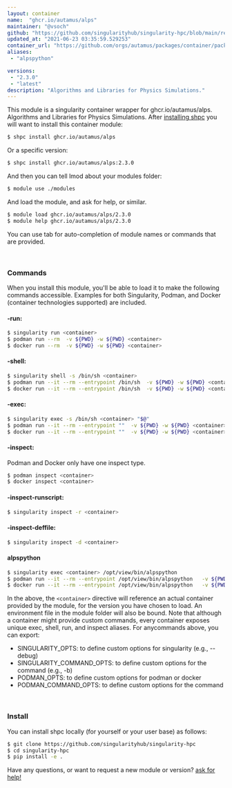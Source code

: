 ```yaml
---
layout: container
name:  "ghcr.io/autamus/alps"
maintainer: "@vsoch"
github: "https://github.com/singularityhub/singularity-hpc/blob/main/registry/ghcr.io/autamus/alps/container.yaml"
updated_at: "2021-06-23 03:35:59.529253"
container_url: "https://github.com/orgs/autamus/packages/container/package/alps"
aliases:
 - "alpspython"

versions:
 - "2.3.0"
 - "latest"
description: "Algorithms and Libraries for Physics Simulations."
---
```


This module is a singularity container wrapper for ghcr.io/autamus/alps.
Algorithms and Libraries for Physics Simulations.
After [installing shpc](#install) you will want to install this container module:

```bash
$ shpc install ghcr.io/autamus/alps
```

Or a specific version:

```bash
$ shpc install ghcr.io/autamus/alps:2.3.0
```

And then you can tell lmod about your modules folder:

```bash
$ module use ./modules
```

And load the module, and ask for help, or similar.

```bash
$ module load ghcr.io/autamus/alps/2.3.0
$ module help ghcr.io/autamus/alps/2.3.0
```

You can use tab for auto-completion of module names or commands that are provided.

<br>

### Commands

When you install this module, you'll be able to load it to make the following commands accessible.
Examples for both Singularity, Podman, and Docker (container technologies supported) are included.

#### -run:

```bash
$ singularity run <container>
$ podman run --rm  -v ${PWD} -w ${PWD} <container>
$ docker run --rm  -v ${PWD} -w ${PWD} <container>
```

#### -shell:

```bash
$ singularity shell -s /bin/sh <container>
$ podman run --it --rm --entrypoint /bin/sh  -v ${PWD} -w ${PWD} <container>
$ docker run --it --rm --entrypoint /bin/sh  -v ${PWD} -w ${PWD} <container>
```

#### -exec:

```bash
$ singularity exec -s /bin/sh <container> "$@"
$ podman run --it --rm --entrypoint ""  -v ${PWD} -w ${PWD} <container> "$@"
$ docker run --it --rm --entrypoint ""  -v ${PWD} -w ${PWD} <container> "$@"
```

#### -inspect:

Podman and Docker only have one inspect type.

```bash
$ podman inspect <container>
$ docker inspect <container>
```

#### -inspect-runscript:

```bash
$ singularity inspect -r <container>
```

#### -inspect-deffile:

```bash
$ singularity inspect -d <container>
```


#### alpspython
       
```bash
$ singularity exec <container> /opt/view/bin/alpspython
$ podman run --it --rm --entrypoint /opt/view/bin/alpspython   -v ${PWD} -w ${PWD} <container> -c " $@"
$ docker run --it --rm --entrypoint /opt/view/bin/alpspython   -v ${PWD} -w ${PWD} <container> -c " $@"
```



In the above, the `<container>` directive will reference an actual container provided
by the module, for the version you have chosen to load. An environment file in the
module folder will also be bound. Note that although a container
might provide custom commands, every container exposes unique exec, shell, run, and
inspect aliases. For anycommands above, you can export:

 - SINGULARITY_OPTS: to define custom options for singularity (e.g., --debug)
 - SINGULARITY_COMMAND_OPTS: to define custom options for the command (e.g., -b)
 - PODMAN_OPTS: to define custom options for podman or docker
 - PODMAN_COMMAND_OPTS: to define custom options for the command

<br>
  
### Install

You can install shpc locally (for yourself or your user base) as follows:

```bash
$ git clone https://github.com/singularityhub/singularity-hpc
$ cd singularity-hpc
$ pip install -e .
```

Have any questions, or want to request a new module or version? [ask for help!](https://github.com/singularityhub/singularity-hpc/issues)